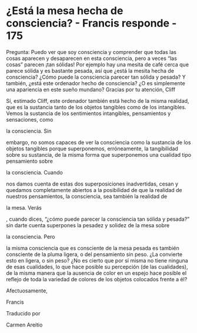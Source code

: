 # ¿Está la mesa hecha de consciencia? - Francis responde - 175

Pregunta: Puedo ver que soy consciencia y comprender que todas las cosas aparecen y desaparecen en esta consciencia, pero a veces “las cosas” parecen ¡tan sólidas! Por ejemplo hay una mesita de café cerca que parece sólida y es bastante pesada, así que ¿está la mesita hecha de consciencia? ¿Cómo puede la consciencia parecer tan sólida y pesada? Y también, ¿está este ordenador hecho de consciencia? ¿O es simplemente una apariencia en este sueño mundano? Gracias por tu atención, Cliff

Sí, estimado Cliff, este ordenador también está hecho de la misma realidad, que es la sustancia tanto de los objetos tangibles como de los intangibles. Vemos la sustancia de los sentimientos intangibles, pensamientos y sensaciones, como

la consciencia. Sin

embargo, no somos capaces de ver la consciencia como la sustancia de los objetos tangibles porque superponemos, erróneamente, la tangibilidad sobre su sustancia, de la misma forma que superponemos una cualidad tipo pensamiento sobre

la consciencia. Cuando

nos damos cuenta de estas dos superposiciones inadvertidas, cesan y quedamos completamente abiertos a la posibilidad de que la realidad de nuestros pensamientos, la consciencia, sea también la realidad de

la mesa. Verás

, cuando dices, “¿cómo puede parecer la consciencia tan sólida y pesada?” sin darte cuenta superpones la pesadez y solidez de la mesa sobre

la consciencia. Pero

la misma consciencia que es consciente de la mesa pesada es también consciente de la pluma ligera, o del pensamiento sin peso. ¿La convierte esto en ligera, o sin peso? ¿No es cierto que por sí misma no tiene ninguna de esas cualidades, lo que hace posible su percepción (de las cualidades), de la misma manera que la ausencia de color en un espejo hace posible el reflejo de toda la variedad de colores de los objetos colocados frente a él?

Afectuosamente,

Francis

Traducido por

Carmen Areitio

